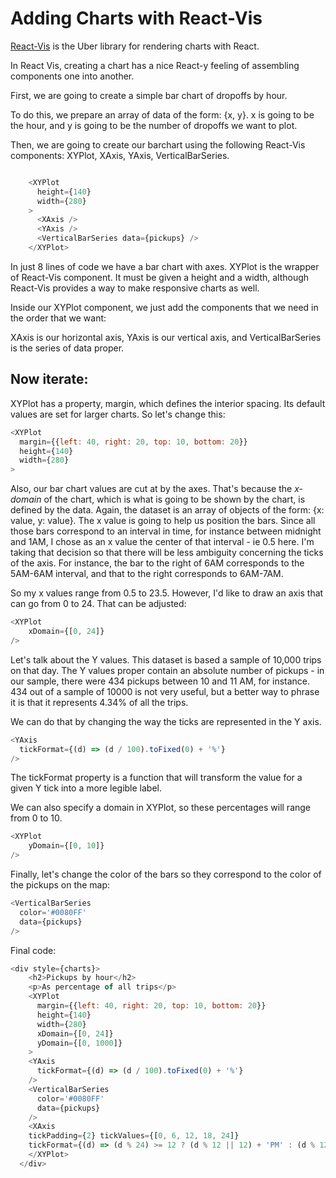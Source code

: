 <!-- INJECT:"AddCharts" -->

# Adding Charts with React-Vis

[React-Vis](http://uber.github.io/react-vis) is the Uber library for rendering charts with React.

In React Vis, creating a chart has a nice React-y feeling of assembling components one into another.

First, we are going to create a simple bar chart of dropoffs by hour.

To do this, we prepare an array of data of the form: {x, y}. x is going to be the hour, and y is going to be the number of dropoffs we want to plot.

Then, we are going to create our barchart using the following React-Vis components: XYPlot, XAxis, YAxis, VerticalBarSeries.

```js

    <XYPlot
      height={140}
      width={280}
    >
      <XAxis />
      <YAxis />
      <VerticalBarSeries data={pickups} />
    </XYPlot>

```

In just 8 lines of code we have a bar chart with axes.
XYPlot is the wrapper of React-Vis component. It must be given a height and a width, although React-Vis provides a way to make responsive charts as well.

Inside our XYPlot component, we just add the components that we need in the order that we want:

XAxis is our horizontal axis, YAxis is our vertical axis, and VerticalBarSeries is the series of data proper.

## Now iterate:

XYPlot has a property, margin, which defines the interior spacing. Its default values are set for larger charts. So let's change this:

```js
<XYPlot
  margin={{left: 40, right: 20, top: 10, bottom: 20}}
  height={140}
  width={280}
>
```

Also, our bar chart values are cut at by the axes. That's because the *x-domain* of the chart, which is what is going to be shown by the chart, is defined by the data.
Again, the dataset is an array of objects of the form: {x: value, y: value}. 
The x value is going to help us position the bars. Since all those bars correspond to an interval in time, for instance between midnight and 1AM, I chose as an x value the center of that interval - ie 0.5 here. I'm taking that decision so that there will be less ambiguity concerning the ticks of the axis.
For instance, the bar to the right of 6AM corresponds to the 5AM-6AM interval, and that to the right corresponds to 6AM-7AM. 

So my x values range from 0.5 to 23.5. However, I'd like to draw an axis that can go from 0 to 24. 
That can be adjusted:

```js
<XYPlot
    xDomain={[0, 24]}
/>
```

Let's talk about the Y values. This dataset is based a sample of 10,000 trips on that day. The Y values proper contain an absolute number of pickups - in our sample, there were 434 pickups between 10 and 11 AM, for instance. 434 out of a sample of 10000 is not very useful, but a better way to phrase it is that it represents 4.34% of all the trips. 

We can do that by changing the way the ticks are represented in the Y axis. 

```js
<YAxis
  tickFormat={(d) => (d / 100).toFixed(0) + '%'}
/>
```

The tickFormat property is a function that will transform the value for a given Y tick into a more legible label.

We can also specify a domain in XYPlot, so these percentages will range from 0 to 10. 

```js
<XYPlot
    yDomain={[0, 10]}
/>
```

Finally, let's change the color of the bars so they correspond to the color of the pickups on the map:

```js
<VerticalBarSeries 
  color='#0080FF'
  data={pickups} 
/>
```

Final code:
```js
<div style={charts}>
    <h2>Pickups by hour</h2>
    <p>As percentage of all trips</p>
    <XYPlot
      margin={{left: 40, right: 20, top: 10, bottom: 20}}
      height={140}
      width={280}
      xDomain={[0, 24]}
      yDomain={[0, 1000]}
    >
    <YAxis
      tickFormat={(d) => (d / 100).toFixed(0) + '%'}
    />
    <VerticalBarSeries 
      color='#0080FF'
      data={pickups} 
    />
    <XAxis 
    tickPadding={2} tickValues={[0, 6, 12, 18, 24]}
    tickFormat={(d) => (d % 24) >= 12 ? (d % 12 || 12) + 'PM' : (d % 12 || 12) + 'AM'}/>
    </XYPlot>  
  </div>
```
